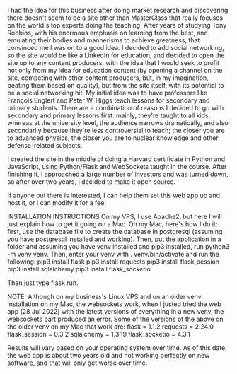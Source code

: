 I had the idea for this business after doing market research and discovering there doesn't seem to be a site other than MasterClass that really focuses on the world's top experts doing the teaching.  After years of studying Tony Robbins, with his enormous emphasis on learning from the best, and emulating their bodies and mannerisms to achieve greatness, that convinced me I was on to a good idea.  I decided to add social networking, so the site would be like a LinkedIn for education, and decided to open the site up to any content producers, with the idea that I would seek to profit not only from my idea for education content (by opening a channel on the site, competing with other content producers, but, in my imagination, beating them based on quality), but from the site itself, with its potential to be a social networking hit.  My initial idea was to have professors like François Englert and Peter W. Higgs teach lessons for secondary and primary students.  There are a combination of reasons I decided to go with secondary and primary lessons first: mainly, they're taught to all kids, whereas at the university level, the audience narrows dramatically, and also secondarily because they're less controversial to teach; the closer you are to advanced physics, the closer you are to nuclear knowledge and other defense-related subjects.


I created the site in the middle of doing a Harvard certificate in Python and JavaScript, using Python/Flask and WebSockets taught in the course.  After finishing it, I approached a large number of investors and was turned down, so after over two years, I decided to make it open source.

If anyone out there is interested, I can help them set this web app up and host it, or I can modify it for a fee.

INSTALLATION INSTRUCTIONS
On my VPS, I use Apache2, but here I will just explain how to get it going on a Mac.  On my Mac, here's how I do it: first, use the database file to create the database in postgresql (assuming you have postgresql installed and working).  Then, put the application in a folder and assuming you have venv installed and pip3 installed, run python3 -m venv venv.  Then, enter your venv with . venv/bin/activate and run the following:
pip3 install flask
pip3 install requests
pip3 install flask_session
pip3 install sqlalchemy
pip3 install flask_socketio

Then just type flask run.

NOTE: Although on my business's Linux VPS and on an older venv installation on my Mac, the websockets work, when I justed tried the web app (28 Jul 2022) with the latest versions of everything in a new venv, the websockets part produced an error.  Some of the versions of the above on the older venv on my Mac that work are:
flask = 1.1.2
requests = 2.24.0
flask_session = 0.3.2
sqlalchemy = 1.3.19
flask_socketio = 4.3.1

Results will vary based on your operating system over time.  As of this date, the web app is about two years old and not working perfectly on new software, and that will only get worse over time.
